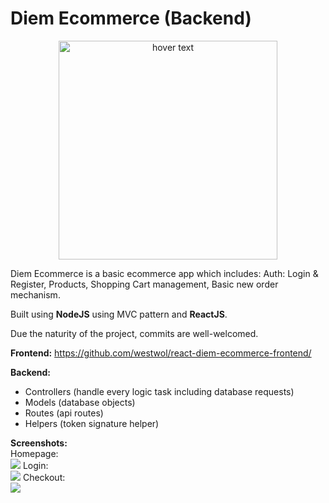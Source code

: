 # Diem Ecommerce (Backend)

<p align="center">
  <img src="https://i.imgur.com/mHMWIXO.png" width="350" title="hover text">
  
  Diem Ecommerce is a basic ecommerce app which includes: Auth: Login & Register, Products, Shopping Cart management, Basic new order mechanism.
  
  Built using <b>NodeJS</b> using MVC pattern and <b>ReactJS</b>.
  
  Due the naturity of the project, commits are well-welcomed.
 
  <b>Frontend:</b> https://github.com/westwol/react-diem-ecommerce-frontend/
 
  <b>Backend:</b>
  - Controllers (handle every logic task including database requests)
  - Models (database objects)
  - Routes (api routes)
  - Helpers (token signature helper)
 
  <b>Screenshots:</b></br>
  Homepage:</br>
  <img src="https://i.imgur.com/MjpOC3J.png">
  Login:</br>
  <img src="https://i.imgur.com/soCMzQi.png">
  Checkout:</br>
  <img src="https://i.imgur.com/Vm3PChy.png">
</p>
